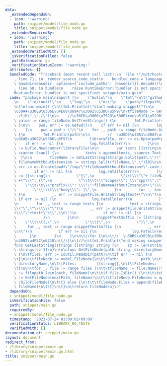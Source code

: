 ```yaml
---
data:
  _extendedDependsOn:
  - icon: ':warning:'
    path: snippet/model/file_node.go
    title: snippet/model/file_node.go
  _extendedRequiredBy:
  - icon: ':warning:'
    path: snippet/model/file_node.go
    title: snippet/model/file_node.go
  _extendedVerifiedWith: []
  _isVerificationFailed: false
  _pathExtension: go
  _verificationStatusIcon: ':warning:'
  attributes: {}
  bundledCode: "Traceback (most recent call last):\n  File \"/opt/hostedtoolcache/Python/3.10.12/x64/lib/python3.10/site-packages/onlinejudge_verify/documentation/build.py\"\
    , line 71, in _render_source_code_stat\n    bundled_code = language.bundle(stat.path,\
    \ basedir=basedir, options={'include_paths': [basedir]}).decode()\n  File \"/opt/hostedtoolcache/Python/3.10.12/x64/lib/python3.10/site-packages/onlinejudge_verify/languages/user_defined.py\"\
    , line 68, in bundle\n    raise RuntimeError('bundler is not specified: {}'.format(str(path)))\n\
    RuntimeError: bundler is not specified: snippet/main.go\n"
  code: "package main\nimport (\n    \"bufio\"\n    \"fmt\"\n\t\"github.com/ningenMe/compro-library/snippet/model\"\
    \n    \"io/ioutil\"\n    \"log\"\n    \"os\"\n    \"path/filepath\"\n    \"strings\"\
    \n)\nfunc main() {\n\tfmt.Println(\"start making snippet\")\n\n    //\u30D5\u30A1\
    \u30A4\u30EB\u306E\u4E00\u89A7\u3092\u53D6\u5F97\n\tfileNode := GetFileNode(\"\
    ../lib\",\"./\")\n\n    //\u30ED\u30B0\u7528\u306Btree\u51FA\u529B\n    for _,\
    \ value := range fileNode.GetTreeStrings() {\n        fmt.Println(value)\n   \
    \ }\n\n    pwd, err := os.Getwd()\n    if err != nil {\n        log.Fatalln(err)\n\
    \    }\n    pwd = pwd + \"/\"\n    for _, path := range fileNode.GetPathStrings()\
    \ {\n        fmt.Println(path)\n\n        //  \u30D5\u30A1\u30A4\u30EB\u306E\u4E2D\
    \u8EAB\u3092\u53D6\u5F97\n        libraryFile, err := os.Open(pwd+path)\n    \
    \    if err != nil {\n            log.Fatalln(err)\n        }\n\n        scanner\
    \ := bufio.NewScanner(libraryFile)\n\n        var texts []string\n        for\
    \ scanner.Scan() {\n            texts = append(texts, scanner.Text())\n      \
    \  }\n\n        fileName := GetLastString(strings.Split(path,\"/\"))\n       \
    \ fileNameWithoutExtension := strings.Split(fileName,\".\")[0]\n\n        snippetFile,\
    \ err := os.Create(pwd+\"/tmp/\"+fileNameWithoutExtension+\".code-snippets\")\n\
    \        if err != nil {\n            log.Fatalln(err)\n        }\n        snippetTextPrefix\
    \ := []string{\n            \"{\",\n            \"\\t\\\"\"+ fileNameWithoutExtension\
    \ +\"\\\": {\",\n            \"\\t\\t\\\"scope\\\": \\\"cpp\\\",\",\n        \
    \    \"\\t\\t\\\"prefix\\\": \\\"\"+fileNameWithoutExtension+\"\\\",\",\n    \
    \        \"\\t\\t\\\"body\\\": [\",\n        }\n        for _, text := range snippetTextPrefix\
    \ {\n            _, err := snippetFile.WriteString(text+\"\\n\")\n           \
    \ if err != nil {\n                log.Fatalln(err)\n            }\n        }\n\
    \n        for _, text := range texts {\n            text = strings.ReplaceAll(text,\"\
    \\\"\",\"\\\\\\\"\")\n            _, err := snippetFile.WriteString(\"\\t\\t\\\
    t\\\"\"+text+\"\\\",\\n\")\n            if err != nil {\n                log.Fatalln(err)\n\
    \            }\n        }\n\n        snippetTextSuffix := []string{\n        \
    \    \"\\t\\t],\",\n            \"\\t}\",\n            \"}\",\n        }\n   \
    \     for _, text := range snippetTextSuffix {\n            _, err := snippetFile.WriteString(text+\"\
    \\n\")\n            if err != nil {\n                log.Fatalln(err)\n      \
    \      }\n        }\n    }\n\n\t//for {\n\n\t//  \u30B9\u30CB\u30DA\u30C3\u30C8\
    \u3092\u4F5C\u6210\n\t//}\n\t//\n\tfmt.Println(\"end making snippet\")\n}\n\n\
    func GetLastString(strings []string) string {\n    sz := len(strings)\n    return\
    \ strings[sz-1]\n}\n\n\nfunc GetFileNode(path string, directoryName string) model.FileNode\
    \ {\n\tfiles, err := ioutil.ReadDir(path)\n\tif err != nil {\n        log.Fatalln(err)\n\
    \t}\n\n\tfileNode := model.FileNode{\n\t\tPath:          path,\n\t\tDirectoryName:\
    \ directoryName,\n\t\tFiles:         []string{},\n\t\tFileNodes:     []model.FileNode{},\n\
    \t}\n\n\tfor _, file := range files {\n\t\tfileName := file.Name()\n\n\t\tnextPath\
    \ := filepath.Join(path, fileName)\n\t\tif file.IsDir() {\n\t\t\tchildFileNode\
    \ := GetFileNode(nextPath, fileName)\n\t\t\tfileNode.FileNodes = append(fileNode.FileNodes,\
    \ childFileNode)\n\t\t} else {\n\t\t\tfileNode.Files = append(fileNode.Files,\
    \ fileName)\n\t\t}\n\t}\n\treturn fileNode\n}\n"
  dependsOn:
  - snippet/model/file_node.go
  isVerificationFile: false
  path: snippet/main.go
  requiredBy:
  - snippet/model/file_node.go
  timestamp: '2023-07-24 01:09:02+09:00'
  verificationStatus: LIBRARY_NO_TESTS
  verifiedWith: []
documentation_of: snippet/main.go
layout: document
redirect_from:
- /library/snippet/main.go
- /library/snippet/main.go.html
title: snippet/main.go
---
```


